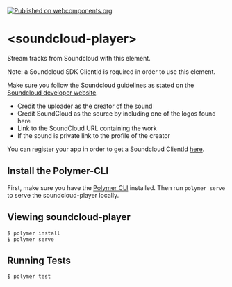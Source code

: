 [![Published on webcomponents.org](https://img.shields.io/badge/webcomponents.org-published-blue.svg)](https://www.webcomponents.org/element/maxmommersteeg/soundcloud-player-element)

# \<soundcloud-player\>

Stream tracks from Soundcloud with this element.

Note: a Soundcloud SDK ClientId is required in order to use this element.

Make sure you follow the Soundcloud guidelines as stated on the [Soundcloud developer website](https://developers.soundcloud.com/docs/api/guide#playing).
- Credit the uploader as the creator of the sound
- Credit SoundCloud as the source by including one of the logos found here
- Link to the SoundCloud URL containing the work
- If the sound is private link to the profile of the creator

You can register your app in order to get a Soundcloud ClientId [here](https://soundcloud.com/you/apps). 

## Install the Polymer-CLI

First, make sure you have the [Polymer CLI](https://www.npmjs.com/package/polymer-cli) installed. Then run `polymer serve` to serve the soundcloud-player locally.

## Viewing soundcloud-player

```
$ polymer install
$ polymer serve
```

## Running Tests

```
$ polymer test
```
